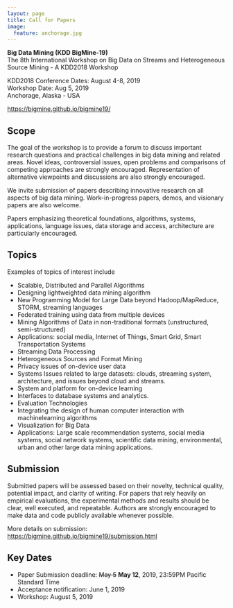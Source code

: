 ```yaml
---
layout: page
title: Call for Papers
image:
  feature: anchorage.jpg
---
```

 

**Big Data Mining (KDD BigMine-19)**   
The 8th International Workshop on Big Data on Streams and Heterogeneous Source Mining - A KDD2018 Workshop
   
KDD2018 Conference Dates: August 4-8, 2019  
Workshop Date: Aug 5, 2019  
Anchorage, Alaska - USA

https://bigmine.github.io/bigmine19/

Scope
-----

The goal of the workshop is to provide a forum to discuss important research questions and practical challenges in big data mining and related areas. Novel ideas, controversial issues, open problems and comparisons of competing approaches are strongly encouraged. Representation of alternative viewpoints and discussions are also strongly encouraged. 

We invite submission of papers describing innovative research on all aspects of big data mining. Work-in-progress papers, demos, and visionary papers are also welcome.

Papers emphasizing theoretical foundations, algorithms, systems, applications, language issues, data storage and access, architecture are particularly encouraged.


Topics
------

Examples of topics of interest include

* Scalable, Distributed and Parallel Algorithms
* Designing light­weighted data mining algorithm
* New Programming Model for Large Data beyond Hadoop/MapReduce, STORM, streaming languages
* Federated training using data from multiple devices
* Mining Algorithms of Data in non-traditional formats (unstructured, semi-structured)
* Applications: social media, Internet of Things, Smart Grid, Smart Transportation Systems
* Streaming Data Processing
* Heterogeneous Sources and Format Mining
* Privacy issues of on-­device user data
* Systems Issues related to large datasets: clouds, streaming system, architecture, and issues beyond cloud and streams.
* System and platform for on­-device learning
* Interfaces to database systems and analytics.
* Evaluation Technologies
* Integrating the design of human ­computer interaction with machinelearning algorithms
* Visualization for Big Data
* Applications: Large scale recommendation systems, social media systems, social network systems, scientific data mining, environmental, urban and other large data mining applications.


Submission
----------

Submitted papers will be assessed based on their novelty, technical quality, potential impact, and clarity of writing. For papers that rely heavily on empirical evaluations, the experimental methods and results should be clear, well executed, and repeatable. Authors are strongly encouraged to make data and code publicly available whenever possible.

More details on submission: https://bigmine.github.io/bigmine19/submission.html

Key Dates
---------
* Paper Submission deadline: ~~May 5~~ **May 12**, 2019, 23:59PM Pacific Standard Time
* Acceptance notification: June 1, 2019
* Workshop: August 5, 2019




